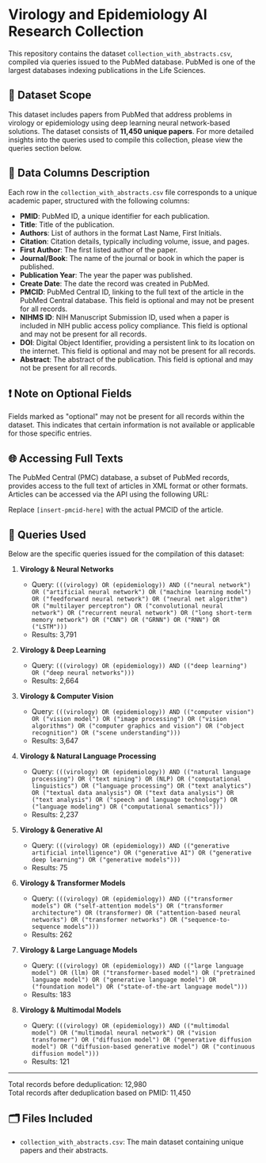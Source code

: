 
# Virology and Epidemiology AI Research Collection

This repository contains the dataset `collection_with_abstracts.csv`, compiled via queries issued to the PubMed database. PubMed is one of the largest databases indexing publications in the Life Sciences.

## 🔬 Dataset Scope

This dataset includes papers from PubMed that address problems in virology or epidemiology using deep learning neural network-based solutions. The dataset consists of **11,450 unique papers**. For more detailed insights into the queries used to compile this collection, please view the queries section below.

## 📑 Data Columns Description

Each row in the `collection_with_abstracts.csv` file corresponds to a unique academic paper, structured with the following columns:

- **PMID**: PubMed ID, a unique identifier for each publication.
- **Title**: Title of the publication.
- **Authors**: List of authors in the format Last Name, First Initials.
- **Citation**: Citation details, typically including volume, issue, and pages.
- **First Author**: The first listed author of the paper.
- **Journal/Book**: The name of the journal or book in which the paper is published.
- **Publication Year**: The year the paper was published.
- **Create Date**: The date the record was created in PubMed.
- **PMCID**: PubMed Central ID, linking to the full text of the article in the PubMed Central database. This field is optional and may not be present for all records.
- **NIHMS ID**: NIH Manuscript Submission ID, used when a paper is included in NIH public access policy compliance. This field is optional and may not be present for all records.
- **DOI**: Digital Object Identifier, providing a persistent link to its location on the internet. This field is optional and may not be present for all records.
- **Abstract**: The abstract of the publication. This field is optional and may not be present for all records.

## ❗ Note on Optional Fields

Fields marked as "optional" may not be present for all records within the dataset. This indicates that certain information is not available or applicable for those specific entries.

## 🌐 Accessing Full Texts

The PubMed Central (PMC) database, a subset of PubMed records, provides access to the full text of articles in XML format or other formats. Articles can be accessed via the API using the following URL: 

Replace `[insert-pmcid-here]` with the actual PMCID of the article.

## 📝 Queries Used

Below are the specific queries issued for the compilation of this dataset:

1. **Virology & Neural Networks**
   - Query: `(((virology) OR (epidemiology)) AND (("neural network") OR ("artificial neural network") OR ("machine learning model") OR ("feedforward neural network") OR ("neural net algorithm") OR ("multilayer perceptron") OR ("convolutional neural network") OR ("recurrent neural network") OR ("long short-term memory network") OR ("CNN") OR ("GRNN") OR ("RNN") OR ("LSTM")))`
   - Results: 3,791

2. **Virology & Deep Learning**
   - Query: `(((virology) OR (epidemiology)) AND (("deep learning") OR ("deep neural networks")))`
   - Results: 2,664

3. **Virology & Computer Vision**
   - Query: `(((virology) OR (epidemiology)) AND (("computer vision") OR ("vision model") OR ("image processing") OR ("vision algorithms") OR ("computer graphics and vision") OR ("object recognition") OR ("scene understanding")))`
   - Results: 3,647

4. **Virology & Natural Language Processing**
   - Query: `(((virology) OR (epidemiology)) AND (("natural language processing") OR ("text mining") OR (NLP) OR ("computational linguistics") OR ("language processing") OR ("text analytics") OR ("textual data analysis") OR ("text data analysis") OR ("text analysis") OR ("speech and language technology") OR ("language modeling") OR ("computational semantics")))`
   - Results: 2,237

5. **Virology & Generative AI**
   - Query: `(((virology) OR (epidemiology)) AND (("generative artificial intelligence") OR ("generative AI") OR ("generative deep learning") OR ("generative models")))`
   - Results: 75

6. **Virology & Transformer Models**
   - Query: `(((virology) OR (epidemiology)) AND (("transformer models") OR ("self-attention models") OR ("transformer architecture") OR (transformer) OR ("attention-based neural networks") OR ("transformer networks") OR ("sequence-to-sequence models")))`
   - Results: 262

7. **Virology & Large Language Models**
   - Query: `(((virology) OR (epidemiology)) AND (("large language model") OR (llm) OR ("transformer-based model") OR ("pretrained language model") OR ("generative language model") OR ("foundation model") OR ("state-of-the-art language model")))`
   - Results: 183

8. **Virology & Multimodal Models**
   - Query: `(((virology) OR (epidemiology)) AND (("multimodal model") OR ("multimodal neural network") OR ("vision transformer") OR ("diffusion model") OR ("generative diffusion model") OR ("diffusion-based generative model") OR ("continuous diffusion model")))`
   - Results: 121

---

Total records before deduplication: 12,980  
Total records after deduplication based on PMID: 11,450

## 🗂️ Files Included
- `collection_with_abstracts.csv`: The main dataset containing unique papers and their abstracts.
